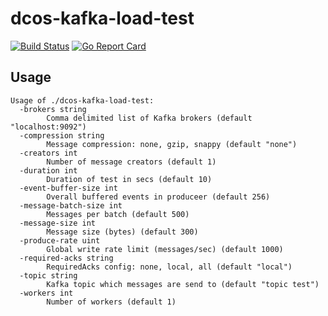 # dcos-kafka-load-test
[![Build Status](https://travis-ci.org/mockingbird2/dcos-kafka-load-test.svg?branch=master)](https://travis-ci.org/mockingbird2/dcos-kafka-load-test)
[![Go Report Card](https://goreportcard.com/badge/github.com/mockingbird2/dcos-kafka-load-test)](https://goreportcard.com/report/github.com/mockingbird2/dcos-kafka-load-test)

## Usage

```
Usage of ./dcos-kafka-load-test:
  -brokers string
    	Comma delimited list of Kafka brokers (default "localhost:9092")
  -compression string
    	Message compression: none, gzip, snappy (default "none")
  -creators int
    	Number of message creators (default 1)
  -duration int
    	Duration of test in secs (default 10)
  -event-buffer-size int
    	Overall buffered events in produceer (default 256)
  -message-batch-size int
    	Messages per batch (default 500)
  -message-size int
    	Message size (bytes) (default 300)
  -produce-rate uint
    	Global write rate limit (messages/sec) (default 1000)
  -required-acks string
    	RequiredAcks config: none, local, all (default "local")
  -topic string
    	Kafka topic which messages are send to (default "topic test")
  -workers int
    	Number of workers (default 1)
```
